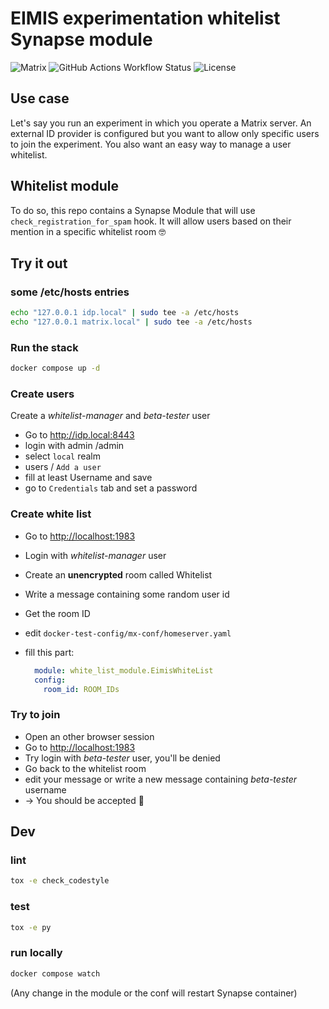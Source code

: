 # EIMIS experimentation whitelist Synapse module

![Matrix](https://img.shields.io/badge/matrix-000000?logo=Matrix&logoColor=white)
![GitHub Actions Workflow Status](https://img.shields.io/github/actions/workflow/status/eimis-ans/white-list-synapse-module/lint.yml?label=lint&logo=github)
![License](https://img.shields.io/badge/license-Apache%202-blue.svg)

## Use case

Let's say you run an experiment in which you operate a Matrix server. An external ID provider is configured but you want to allow only specific users to join the experiment. You also want an easy way to manage a user whitelist.

## Whitelist module

To do so, this repo contains a Synapse Module that will use `check_registration_for_spam` hook. It will allow users based on their mention in a specific whitelist room 🤓

## Try it out

### some /etc/hosts entries

```bash
echo "127.0.0.1 idp.local" | sudo tee -a /etc/hosts
echo "127.0.0.1 matrix.local" | sudo tee -a /etc/hosts
```

### Run the stack

```bash
docker compose up -d
```

### Create users

Create a _whitelist-manager_ and _beta-tester_ user

- Go to <http://idp.local:8443>
- login with admin /admin
- select `local` realm
- users / `Add a user`
- fill at least Username and save
- go to `Credentials` tab and set a password

### Create white list

- Go to <http://localhost:1983>
- Login with _whitelist-manager_ user
- Create an **unencrypted** room called Whitelist
- Write a message containing some random user id
- Get the room ID
- edit `docker-test-config/mx-conf/homeserver.yaml`
- fill this part:
  
  ```yaml
    module: white_list_module.EimisWhiteList
    config:
      room_id: ROOM_IDs
  ```

### Try to join

- Open an other browser session
- Go to <http://localhost:1983>
- Try login with _beta-tester_ user, you'll be denied
- Go back to the whitelist room
- edit your message or write a new message containing _beta-tester_ username
- -> You should be accepted 🎉

## Dev

### lint

```bash
tox -e check_codestyle
```

### test

```bash
tox -e py
```

### run locally

```bash
docker compose watch
```

(Any change in the module or the conf will restart Synapse container)
